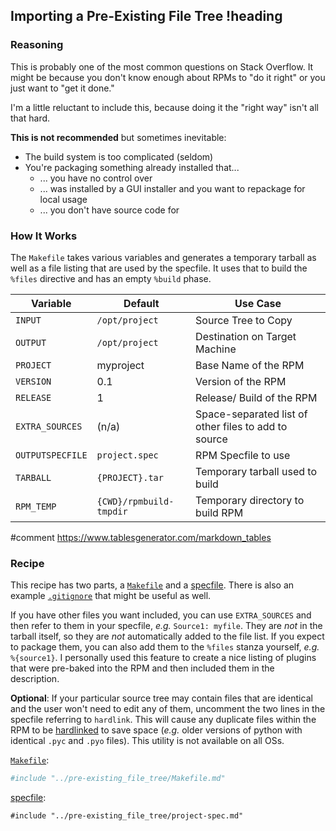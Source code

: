 ## Importing a Pre-Existing File Tree !heading
### Reasoning
This is probably one of the most common questions on Stack Overflow. It might be because you don't know enough about RPMs to "do it right" or you just want to "get it done."

I'm a little reluctant to include this, because doing it the "right way" isn't all that hard.

**This is not recommended** but sometimes inevitable:
 * The build system is too complicated (seldom)
 * You're packaging something already installed that...
   * ... you have no control over
   * ... was installed by a GUI installer and you want to repackage for local usage
   * ... you don't have source code for

### How It Works
The `Makefile` takes various variables and generates a temporary tarball as well as a file listing that are used by the specfile. It uses that to build the `%files` directive and has an empty `%build` phase.

| Variable         | Default                 | Use Case                                             |
|------------------|-------------------------|------------------------------------------------------|
| `INPUT`          | `/opt/project`          | Source Tree to Copy                                  |
| `OUTPUT`         | `/opt/project`          | Destination on Target Machine                        |
| `PROJECT`        | myproject               | Base Name of the RPM                                 |
| `VERSION`        | 0.1                     | Version of the RPM                                   |
| `RELEASE`        | 1                       | Release/ Build of the RPM                            |
| `EXTRA_SOURCES`  | (n/a)                   | Space-separated list of other files to add to source |
| `OUTPUTSPECFILE` | `project.spec`          | RPM Specfile to use                                  |
| `TARBALL`        | `{PROJECT}.tar`         | Temporary tarball used to build                      |
| `RPM_TEMP`       | `{CWD}/rpmbuild-tmpdir` | Temporary directory to build RPM                     |
#comment https://www.tablesgenerator.com/markdown_tables

### Recipe
This recipe has two parts, a [`Makefile`](pre-existing_file_tree/Makefile) and a [specfile](pre-existing_file_tree/project.spec). There is also an example [`.gitignore`](pre-existing_file_tree/.gitignore) that might be useful as well.

If you have other files you want included, you can use `EXTRA_SOURCES` and then refer to them in your specfile, _e.g._ `Source1: myfile`. They are _not_ in the tarball itself, so they are _not_ automatically added to the file list. If you expect to package them, you can also add them to the `%files` stanza yourself, _e.g._ `%{source1}`. I personally used this feature to create a nice listing of plugins that were pre-baked into the RPM and then included them in the description.

**Optional**: If your particular source tree may contain files that are identical and the user won't need to edit any of them, uncomment the two lines in the specfile referring to `hardlink`. This will cause any duplicate files within the RPM to be [hardlinked](https://en.wikipedia.org/wiki/Hard_link) to save space (_e.g._ older versions of python with identical `.pyc` and `.pyo` files). This utility is not available on all OSs.

[`Makefile`](pre-existing_file_tree/Makefile):
```Makefile
#include "../pre-existing_file_tree/Makefile.md"
```

[specfile](pre-existing_file_tree/project.spec):
```rpm-spec
#include "../pre-existing_file_tree/project-spec.md"
```
